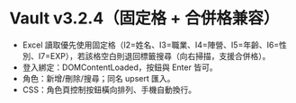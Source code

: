 # Vault v3.2.4（固定格 + 合併格兼容）
- Excel 讀取優先使用固定格（I2=姓名、I3=職業、I4=陣營、I5=年齡、I6=性別、I7=EXP），若該格空白則退回標籤搜尋（向右掃描，支援合併格）。
- 登入綁定：DOMContentLoaded，按鈕與 Enter 皆可。
- 角色：新增/刪除/搜尋；同名 upsert 匯入。
- CSS：角色頁控制按鈕橫向排列、手機自動換行。
